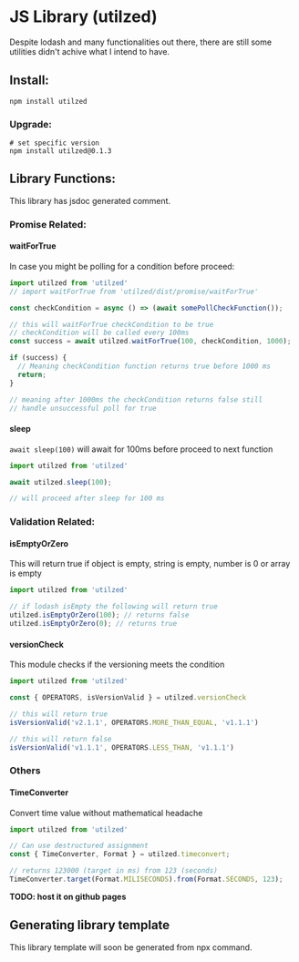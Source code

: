 # JS Library (utilzed)

Despite lodash and many functionalities out there, there are still some utilities didn't achive what I intend to have.

## Install:

```shell
npm install utilzed
```

### Upgrade:

```shell
# set specific version
npm install utilzed@0.1.3
```

## Library Functions:

This library has jsdoc generated comment.

### Promise Related:

#### waitForTrue

In case you might be polling for a condition before proceed:

```ts
import utilzed from 'utilzed'
// import waitForTrue from 'utilzed/dist/promise/waitForTrue'

const checkCondition = async () => (await somePollCheckFunction());

// this will waitForTrue checkCondition to be true
// checkCondition will be called every 100ms
const success = await utilzed.waitForTrue(100, checkCondition, 1000);

if (success) {
  // Meaning checkCondition function returns true before 1000 ms
  return;
}

// meaning after 1000ms the checkCondition returns false still
// handle unsuccessful poll for true
```

#### sleep

`await sleep(100)` will await for 100ms before proceed to next function

```ts
import utilzed from 'utilzed'

await utilzed.sleep(100);

// will proceed after sleep for 100 ms
```

### Validation Related:

#### isEmptyOrZero

This will return true if object is empty, string is empty, number is 0 or array is empty

```ts
import utilzed from 'utilzed'

// if lodash isEmpty the following will return true
utilzed.isEmptyOrZero(100); // returns false
utilzed.isEmptyOrZero(0); // returns true

```

#### versionCheck

This module checks if the versioning meets the condition

```ts
import utilzed from 'utilzed'

const { OPERATORS, isVersionValid } = utilzed.versionCheck

// this will return true
isVersionValid('v2.1.1', OPERATORS.MORE_THAN_EQUAL, 'v1.1.1')

// this will return false
isVersionValid('v1.1.1', OPERATORS.LESS_THAN, 'v1.1.1')

```

### Others

#### TimeConverter

Convert time value without mathematical headache

```ts
import utilzed from 'utilzed'

// Can use destructured assignment
const { TimeConverter, Format } = utilzed.timeconvert;

// returns 123000 (target in ms) from 123 (seconds)
TimeConverter.target(Format.MILISECONDS).from(Format.SECONDS, 123);

```

**TODO: host it on github pages**

## Generating library template

This library template will soon be generated from npx command.
